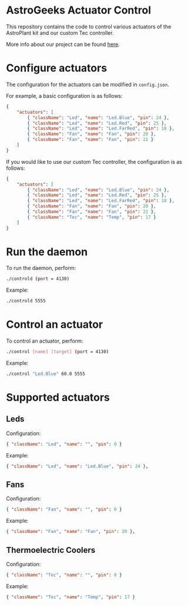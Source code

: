 # AstroGeeks Actuator Control
This repository contains the code to control various actuators of the AstroPlant kit and our custom Tec controller.

More info about our project can be found [here](http://astrogeeksgent.wordpress.com).

# Configure actuators
The configuration for the actuators can be modified in `config.json`.

For example, a basic configuration is as follows:
```json
{
    "actuators": [
        { "className": "Led", "name": "Led.Blue", "pin": 24 },
        { "className": "Led", "name": "Led.Red", "pin": 25 },
        { "className": "Led", "name": "Led.FarRed", "pin": 18 },
        { "className": "Fan", "name": "Fan", "pin": 20 },
        { "className": "Fan", "name": "Fan", "pin": 21 }
    ]
}
```
If you would like to use our custom Tec controller, the configuration is as follows:
```json
{
    "actuators": [
        { "className": "Led", "name": "Led.Blue", "pin": 24 },
        { "className": "Led", "name": "Led.Red", "pin": 25 },
        { "className": "Led", "name": "Led.FarRed", "pin": 18 },
        { "className": "Fan", "name": "Fan", "pin": 20 },
        { "className": "Fan", "name": "Fan", "pin": 21 },
        { "className": "Tec", "name": "Temp", "pin": 17 }
    ]
}
```

# Run the daemon
To run the daemon, perform:
```bash
./controld (port = 4130)
```
Example:
```bash
./controld 5555
```

# Control an actuator
To control an actuator, perform:
```bash
./control [name] [target] (port = 4130)
```
Example:
```bash
./control "Led.Blue" 60.0 5555
```


# Supported actuators

## Leds
Configuration:
```json
{ "className": "Led", "name": "", "pin": 0 }
```
Example:
```json
{ "className": "Led", "name": "Led.Blue", "pin": 24 },
```

## Fans
Configuration: 
```json
{ "className": "Fan", "name": "", "pin": 0 }
```
Example:
```json
{ "className": "Fan", "name": "Fan", "pin": 20 },
```

## Thermoelectric Coolers
Configuration: 
```json
{ "className": "Tec", "name": "", "pin": 0 }
```
Example:
```json
{ "className": "Tec", "name": "Temp", "pin": 17 }
```

